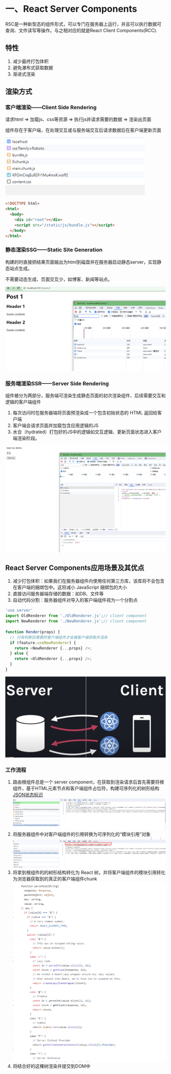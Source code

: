 # 一、React Server Components

RSC是一种新型态的组件形式，可以专门在服务器上运行，并且可以执行数据可查询、文件读写等操作。与之相对应的就是React Client Components(RCC).

## 特性
1. 减少最终打包体积
2. 避免瀑布式获取数据
3. 渐进式渲染

## 渲染方式

### 客户端渲染——Client Side Rendering

请求html => 加载js、css等资源 => 执行js并请求需要的数据 => 渲染出页面

组件存在于客户端，在处理交互或与服务端交互后请求数据后在客户端更新页面

![img_1.png](img_1.png)

```html
<!DOCTYPE html>
<html>
  <body>
    <div id="root"></div>
    <script src="/static/js/bundle.js"></script>
  </body>
</html>
```
### 静态渲染SSG——Static Site Generation

构建的时直接把结果页面输出为html到磁盘并在服务器启动静态server，实现静态站点生成。

不需要动态生成、页面交互少，如博客、新闻等站点。

![img_2.png](img_2.png)

### 服务端渲染SSR——Server Side Rendering

组件被分为两部分，服务端可渲染生成静态页面的初次渲染组件、后续需要交互和逻辑的客户端组件

1. 每次访问时在服务器端将页面预渲染成一个包含初始状态的 HTML 返回给客户端
2. 客户端会请求页面并加载包含应用逻辑的JS
3. 水合（hydrated）打包好的JS中的逻辑如交互逻辑、更新页面状态进入客户端渲染阶段。

![img_3.png](img_3.png)

## React Server Components应用场景及其优点

1. 减少打包体积：如果我们在服务器组件内使用任何第三方库，该库将不会包含在客户端的捆绑包中。这将减小 JavaScript 捆绑包的大小
2. 直接访问服务器端存储的数据：如DB、文件等
3. 自动代码分割：服务器组件对导入的客户端组件视为一个分割点

```javascript
'use server'
import OldRenderer from './OldRenderer.js';// client component
import NewRenderer from './NewRenderer.js';// client component

function Render(props) {
  // 只有判断后需要的客户端组件才会被客户端获取并渲染
  if (feature.useNewRenderer) {
    return <NewRenderer {...props} />;
  } else {
    return <OldRenderer {...props} />;
  }
}
```

![img_4.png](img_4.png)

### 工作流程
1. 路由根组件总是一个 server component，在获取到渲染请求后首先需要将根组件，基于HTML元素节点和客户端组件占位符，构建可序列化的树形结构
[JSON状态标识](https://github.com/facebook/react/blob/main/packages/react-client/src/ReactFlightClient.js)
![img_6.png](img_6.png)
2. 将服务器组件中对客户端组件的引用转换为可序列化的“模块引用”对象
![img_7.png](img_7.png)
3. 将拿到根组件的的树形结构转化为 React 树，并将客户端组件的模块引用转化为浏览器获取到的真正的客户端组件chunk
![img_5.png](img_5.png)
4. 将结合好的这棵树渲染并提交到DOM中